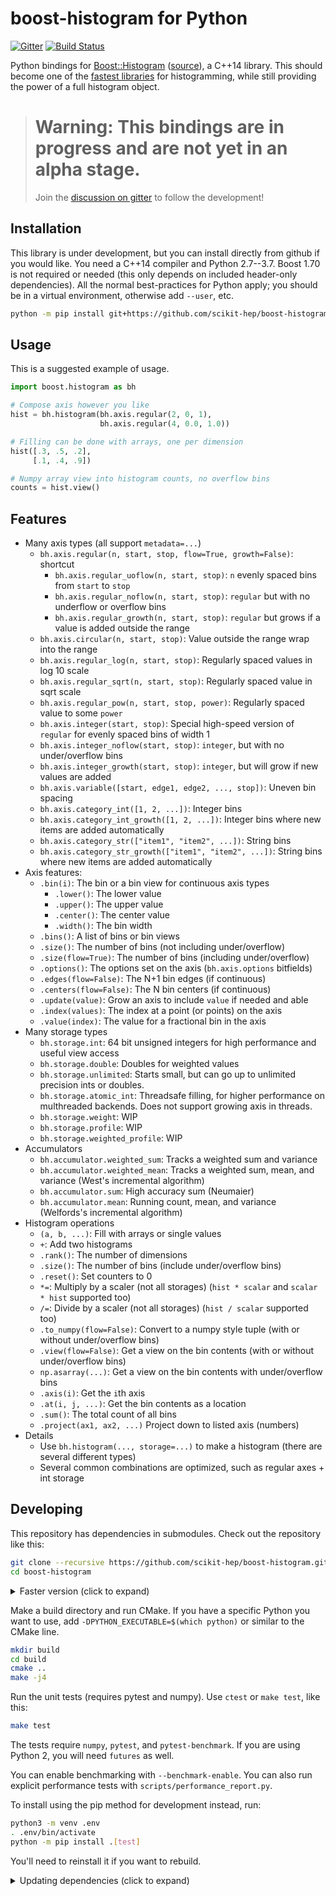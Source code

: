 # boost-histogram for Python

[![Gitter][gitter-badge]][gitter-link]
[![Build Status][azure-badge]][azure-link]

Python bindings for [Boost::Histogram][] ([source][Boost::Histogram source]), a C++14 library. This should become one of the [fastest libraries][] for histogramming, while still providing the power of a full histogram object.

> # Warning: This bindings are in progress and are not yet in an alpha stage.
>
> Join the [discussion on gitter][gitter-link] to follow the development!

[Boost::Histogram]:        https://www.boost.org/doc/libs/develop/libs/histogram/doc/html/index.html 
[Boost::Histogram source]: https://www.boost.org/doc/libs/develop/libs/histogram/doc/html/index.html 
[fastest libraries]:       https://iscinumpy.gitlab.io/post/histogram-speeds-in-python/



## Installation

This library is under development, but you can install directly from github if you would like. You need a C++14 compiler and Python 2.7--3.7. Boost 1.70 is not required or needed (this only depends on included header-only dependencies).
All the normal best-practices for Python apply; you should be in a virtual environment, otherwise add `--user`, etc.

```bash
python -m pip install git+https://github.com/scikit-hep/boost-histogram.git@develop
```

## Usage

This is a suggested example of usage.

```python
import boost.histogram as bh

# Compose axis however you like
hist = bh.histogram(bh.axis.regular(2, 0, 1),
                    bh.axis.regular(4, 0.0, 1.0))

# Filling can be done with arrays, one per dimension
hist([.3, .5, .2],
     [.1, .4, .9])

# Numpy array view into histogram counts, no overflow bins
counts = hist.view()
```

## Features

* Many axis types (all support `metadata=...`)
    * `bh.axis.regular(n, start, stop, flow=True, growth=False)`: shortcut
        * `bh.axis.regular_uoflow(n, start, stop)`: `n` evenly spaced bins from `start` to `stop`
        * `bh.axis.regular_noflow(n, start, stop)`: `regular` but with no underflow or overflow bins
        * `bh.axis.regular_growth(n, start, stop)`: `regular` but grows if a value is added outside the range
    * `bh.axis.circular(n, start, stop)`: Value outside the range wrap into the range
    * `bh.axis.regular_log(n, start, stop)`: Regularly spaced values in log 10 scale
    * `bh.axis.regular_sqrt(n, start, stop)`: Regularly spaced value in sqrt scale
    * `bh.axis.regular_pow(n, start, stop, power)`: Regularly spaced value to some `power`
    * `bh.axis.integer(start, stop)`: Special high-speed version of `regular` for evenly spaced bins of width 1
    * `bh.axis.integer_noflow(start, stop)`: `integer`, but with no under/overflow bins
    * `bh.axis.integer_growth(start, stop)`: `integer`, but will grow if new values are added
    * `bh.axis.variable([start, edge1, edge2, ..., stop])`: Uneven bin spacing
    * `bh.axis.category_int([1, 2, ...])`: Integer bins
    * `bh.axis.category_int_growth([1, 2, ...])`: Integer bins where new items are added automatically
    * `bh.axis.category_str(["item1", "item2", ...])`: String bins
    * `bh.axis.category_str_growth(["item1", "item2", ...])`: String bins where new items are added automatically
* Axis features:
    * `.bin(i)`: The bin or a bin view for continuous axis types
        * `.lower()`: The lower value
        * `.upper()`: The upper value
        * `.center()`: The center value
        * `.width()`: The bin width
    * `.bins()`: A list of bins or bin views
    * `.size()`: The number of bins (not including under/overflow)
    * `.size(flow=True)`: The number of bins (including under/overflow)
    * `.options()`: The options set on the axis (`bh.axis.options` bitfields)
    * `.edges(flow=False)`: The N+1 bin edges (if continuous)
    * `.centers(flow=False)`: The N bin centers (if continuous)
    * `.update(value)`: Grow an axis to include `value` if needed and able
    * `.index(values)`: The index at a point (or points) on the axis
    * `.value(index)`: The value for a fractional bin in the axis
* Many storage types
    * `bh.storage.int`: 64 bit unsigned integers for high performance and useful view access
    * `bh.storage.double`: Doubles for weighted values
    * `bh.storage.unlimited`: Starts small, but can go up to unlimited precision ints or doubles.
    * `bh.storage.atomic_int`: Threadsafe filling, for higher performance on multhreaded backends. Does not support growing axis in threads.
    * `bh.storage.weight`: WIP
    * `bh.storage.profile`: WIP
    * `bh.storage.weighted_profile`: WIP
* Accumulators
    * `bh.accumulator.weighted_sum`: Tracks a weighted sum and variance
    * `bh.accumulator.weighted_mean`: Tracks a weighted sum, mean, and variance (West's incremental algorithm)
    * `bh.accumulator.sum`: High accuracy sum (Neumaier)
    * `bh.accumulator.mean`: Running count, mean, and variance (Welfords's incremental algorithm)
* Histogram operations
    * `(a, b, ...)`: Fill with arrays or single values
    * `+`: Add two histograms
    * `.rank()`: The number of dimensions
    * `.size()`: The number of bins (include under/overflow bins)
    * `.reset()`: Set counters to 0
    * `*=`: Multiply by a scaler (not all storages) (`hist * scalar` and `scalar * hist` supported too)
    * `/=`: Divide by a scaler (not all storages) (`hist / scalar` supported too)
    * `.to_numpy(flow=False)`: Convert to a numpy style tuple (with or without under/overflow bins)
    * `.view(flow=False)`: Get a view on the bin contents (with or without under/overflow bins)
    * `np.asarray(...)`: Get a view on the bin contents with under/overflow bins
    * `.axis(i)`: Get the `i`th axis
    * `.at(i, j, ...)`: Get the bin contents as a location 
    * `.sum()`: The total count of all bins
    * `.project(ax1, ax2, ...)` Project down to listed axis (numbers)
* Details
    * Use `bh.histogram(..., storage=...)` to make a histogram (there are several different types) 
    * Several common combinations are optimized, such as regular axes + int storage



## Developing

This repository has dependencies in submodules. Check out the repository like this:

```bash
git clone --recursive https://github.com/scikit-hep/boost-histogram.git
cd boost-histogram
```


<details><summary>Faster version (click to expand)</summary>

```bash
git clone https://github.com/scikit-hep/boost-histogram.git
cd boost-histogram
git submodule update --init --depth 10
```

</details>

Make a build directory and run CMake. If you have a specific Python you want to use, add `-DPYTHON_EXECUTABLE=$(which python)` or similar to the CMake line.

```bash
mkdir build
cd build
cmake ..
make -j4
```

Run the unit tests (requires pytest and numpy). Use `ctest` or `make test`, like this:

```bash
make test
```

The tests require `numpy`, `pytest`, and `pytest-benchmark`. If you are using Python 2, you will need `futures` as well.

You can enable benchmarking with `--benchmark-enable`. You can also run explicit performance tests with `scripts/performance_report.py`.

To install using the pip method for development instead, run:

```bash
python3 -m venv .env
. .env/bin/activate
python -m pip install .[test]
```

You'll need to reinstall it if you want to rebuild.

<details><summary>Updating dependencies (click to expand)</summary>

This will checkout new versions of the dependencies. Example given using the fish shell.

```fish
for f in *
    cd $f
    git fetch
    git checkout boost-1.70.0 || echo "Not found"
    cd ..
end
```

</details>

[gitter-badge]: https://badges.gitter.im/HSF/PyHEP-histogramming.svg
[gitter-link]:  https://gitter.im/HSF/PyHEP-histogramming?utm_source=badge&utm_medium=badge&utm_campaign=pr-badge
[azure-badge]:  https://dev.azure.com/scikit-hep/boost-histogram/_apis/build/status/scikit-hep.boost-histogram?branchName=develop
[azure-link]:   https://dev.azure.com/scikit-hep/boost-histogram/_build/latest?definitionId=2&branchName=develop
